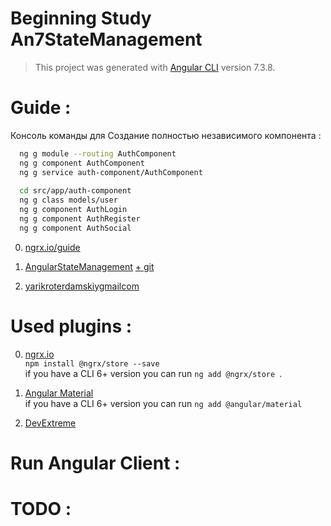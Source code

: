 # Beginning Study An7StateManagement

> This project was generated with [Angular CLI](https://github.com/angular/angular-cli) version 7.3.8.

# Guide :
  Консоль команды для Создание полностью независимого компонента :
```bash
  ng g module --routing AuthComponent
  ng g component AuthComponent
  ng g service auth-component/AuthComponent
  
  cd src/app/auth-component
  ng g class models/user
  ng g component AuthLogin
  ng g component AuthRegister
  ng g component AuthSocial
```
  
  0) [ngrx.io/guide](https://ngrx.io/guide/store#store)
  
  1) [AngularStateManagement](https://dzone.com/articles/angular-app-state-management-with-ngrx)
  [+ git](https://github.com/SnisarOnline/AngularStateManagement)
  
  2) [yarikroterdamskiygmailcom](https://github.com/yarikroterdamskiygmailcom/full_stack_project)

# Used plugins :
  0) [ngrx.io](https://ngrx.io/guide/store) <br>
    `npm install @ngrx/store --save` <br>
    if you have a CLI 6+ version you can run `ng add @ngrx/store `.
  
  1) [Angular Material](https://material.angular.io/)<br>
    if you have a CLI 6+ version you can run `ng add @angular/material`
 
  2) [DevExtreme](https://js.devexpress.com/)<br>
    
  
# Run Angular Client :
# TODO :
